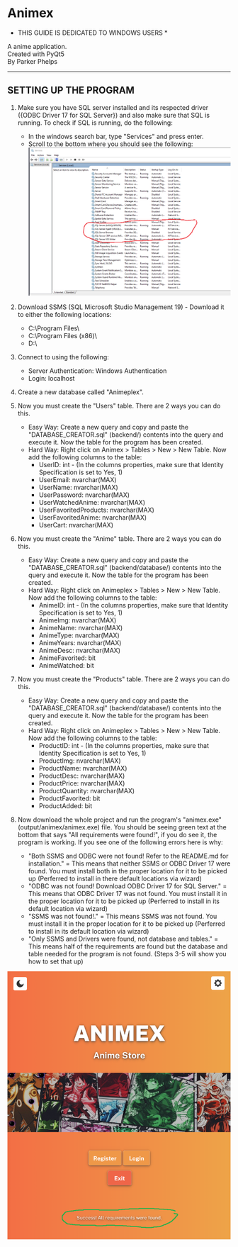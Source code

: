 # Animex

* THIS GUIDE IS DEDICATED TO WINDOWS USERS *

A anime application.                                                                                                                                                                                                                           
Created with PyQt5                                                                                                            
By Parker Phelps

----------------------
SETTING UP THE PROGRAM
----------------------

1. Make sure you have SQL server installed and its respected driver ({ODBC Driver 17 for SQL Server}) and also make sure that SQL is running. To check if SQL is running, do the following:
   - In the windows search bar, type "Services" and press enter.
   - Scroll to the bottom where you should see the following:
   ![Showing SQL Server is running](./frontend/assets/imgs/sqlrunning.png)
   

3. Download SSMS (SQL Microsoft Studio Management 19) - Download it to either the following locations:

   -   C:\Program Files\
   -   C:\Program Files (x86)\
   -   D:\
   
3. Connect to using the following:
   - Server Authentication: Windows Authentication
   - Login: localhost 
4. Create a new database called "Animeplex".
5. Now you must create the "Users" table. There are 2 ways you can do this.
   - Easy Way: 
      Create a new query and copy and paste the "DATABASE_CREATOR.sql" (backend/) contents into the query and execute it. Now the table for the program has been created.
   - Hard Way:
      Right click on Animex > Tables > New > New Table. Now add the following columns to the table:
      - UserID: int - (In the columns properties, make sure that Identity Specification is set to Yes, 1)
      - UserEmail: nvarchar(MAX)
      - UserName: nvarchar(MAX)
      - UserPassword: nvarchar(MAX)
      - UserWatchedAnime: nvarchar(MAX)
      - UserFavoritedProducts: nvarchar(MAX)
      - UserFavoritedAnime: nvarchar(MAX)
      - UserCart: nvarchar(MAX)
      

6. Now you must create the "Anime" table. There are 2 ways you can do this.
   - Easy Way: 
      Create a new query and copy and paste the "DATABASE_CREATOR.sql" (backend/database/) contents into the query and execute it. Now the table for the program has been created.
   - Hard Way:
      Right click on Animeplex > Tables > New > New Table. Now add the following columns to the table:
      - AnimeID: int - (In the columns properties, make sure that Identity Specification is set to Yes, 1)
      - AnimeImg: nvarchar(MAX)
      - AnimeName: nvarchar(MAX)
      - AnimeType: nvarchar(MAX)
      - AnimeYears: nvarchar(MAX)
      - AnimeDesc: nvarchar(MAX)
      - AnimeFavorited: bit
      - AnimeWatched: bit

7. Now you must create the "Products" table. There are 2 ways you can do this.
   - Easy Way: 
      Create a new query and copy and paste the "DATABASE_CREATOR.sql" (backend/database/) contents into the query and execute it. Now the table for the program has been created.
   - Hard Way:
      Right click on Animeplex > Tables > New > New Table. Now add the following columns to the table:
      - ProductID: int - (In the columns properties, make sure that Identity Specification is set to Yes, 1)
      - ProductImg: nvarchar(MAX)
      - ProductName: nvarchar(MAX)
      - ProductDesc: nvarchar(MAX)
      - ProductPrice: nvarchar(MAX)
      - ProductQuantity: nvarchar(MAX)
      - ProductFavorited: bit
      - ProductAdded: bit
                                 
8. Now download the whole project and run the program's "animex.exe" (output/animex/animex.exe) file. You should be seeing green text at the bottom that says "All requirements were found!", if you do see it, the program is working. If you see one of the following errors here is why:
   - "Both SSMS and ODBC were not found! Refer to the README.md for installation." = This means that neither SSMS or ODBC Driver 17 were found. You must install both in the proper location for it to be picked up (Perferred to install in there default locations via wizard)
   - "ODBC was not found! Download ODBC Driver 17 for SQL Server." = This means that ODBC Driver 17 was not found. You must install it in the proper location for it to be picked up (Perferred to install in its default location via wizard)
   - "SSMS was not found!." = This means SSMS was not found. You must install it in the proper location for it to be picked up (Perferred to install in its default location via wizard)
   - "Only SSMS and Drivers were found, not database and tables." = This means half of the requirements are found but the database and table needed for the program is not found. (Steps 3-5 will show you how to set that up)

![Image of the program running properly](./frontend/assets/imgs/running-program.png)                                                                    
                               

